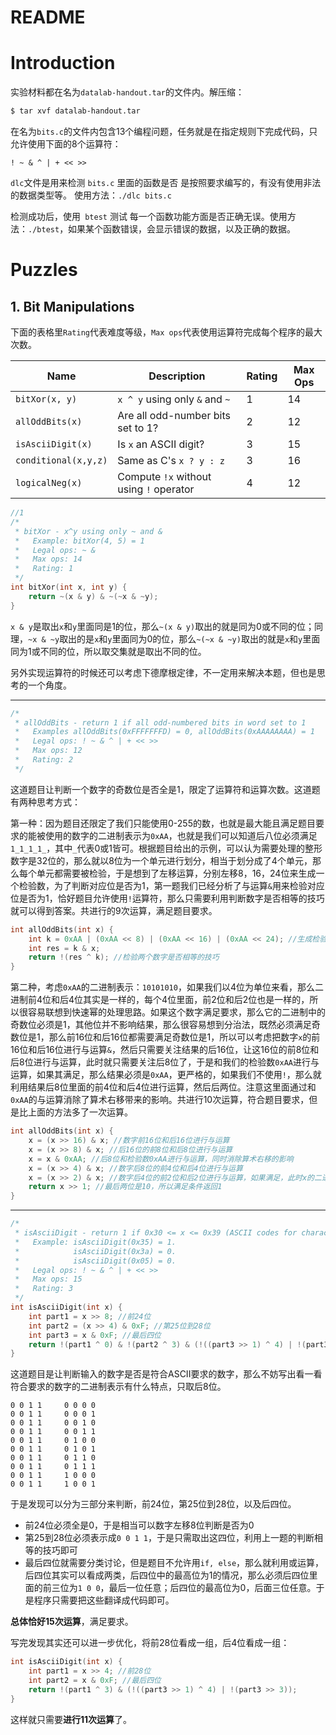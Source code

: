 # README

# Introduction

实验材料都在名为`datalab-handout.tar`的文件内。解压缩：

```bash
$ tar xvf datalab-handout.tar
```

在名为`bits.c`的文件内包含13个编程问题，任务就是在指定规则下完成代码，只允许使用下面的8个运算符：

```
! ~ & ^ | + << >>
```

`dlc`文件是用来检测 `bits.c` 里面的函数是否  是按照要求编写的，有没有使用非法的数据类型等。 使用方法：`./dlc bits.c`

检测成功后，使用` btest` 测试 每一个函数功能方面是否正确无误。使用方法：`./btest`，如果某个函数错误，会显示错误的数据，以及正确的数据。

# Puzzles

## 1. Bit Manipulations

下面的表格里`Rating`代表难度等级，`Max ops`代表使用运算符完成每个程序的最大次数。

| Name                 | Description                             | Rating | Max Ops |
| -------------------- | --------------------------------------- | ------ | ------- |
| `bitXor(x, y)`       | `x ^ y` using only `&` and `~`          | 1      | 14      |
| `allOddBits(x)`      | Are all odd-number bits set to 1?       | 2      | 12      |
| `isAsciiDigit(x)`    | Is `x` an ASCII digit?                  | 3      | 15      |
| `conditional(x,y,z)` | Same as C's `x ? y : z`                 | 3      | 16      |
| `logicalNeg(x)`      | Compute `!x` without using `!` operator | 4      | 12      |

```c
//1
/* 
 * bitXor - x^y using only ~ and & 
 *   Example: bitXor(4, 5) = 1
 *   Legal ops: ~ &
 *   Max ops: 14
 *   Rating: 1
 */
int bitXor(int x, int y) {
  	return ~(x & y) & ~(~x & ~y);
}
```

`x & y`是取出`x`和`y`里面同是1的位，那么`~(x & y)`取出的就是同为0或不同的位；同理，`~x & ~y`取出的是`x`和`y`里面同为0的位，那么`~(~x & ~y)`取出的就是`x`和`y`里面同为1或不同的位，所以取交集就是取出不同的位。

另外实现运算符的时候还可以考虑下德摩根定律，不一定用来解决本题，但也是思考的一个角度。

----

```c++
/* 
 * allOddBits - return 1 if all odd-numbered bits in word set to 1
 *   Examples allOddBits(0xFFFFFFFD) = 0, allOddBits(0xAAAAAAAA) = 1
 *   Legal ops: ! ~ & ^ | + << >>
 *   Max ops: 12
 *   Rating: 2
 */
```

这道题目让判断一个数字的奇数位是否全是1，限定了运算符和运算次数。这道题有两种思考方式：

第一种：因为题目还限定了我们只能使用0-255的数，也就是最大能且满足题目要求的能被使用的数字的二进制表示为`0xAA`，也就是我们可以知道后八位必须满足`1_1_1_1_`，其中`_`代表0或1皆可。根据题目给出的示例，可以认为需要处理的整形数字是32位的，那么就以8位为一个单元进行划分，相当于划分成了4个单元，那么每个单元都需要被检验，于是想到了左移运算，分别左移8，16，24位来生成一个检验数，为了判断对应位是否为1，第一题我们已经分析了与运算`&`用来检验对应位是否为1，恰好题目允许使用`!`运算符，那么只需要利用判断数字是否相等的技巧就可以得到答案。共进行的9次运算，满足题目要求。

```c
int allOddBits(int x) {
    int k = 0xAA | (0xAA << 8) | (0xAA << 16) | (0xAA << 24); //生成检验数，|可以被+代替
    int res = k & x;
    return !(res ^ k); //检验两个数字是否相等的技巧
}
```

第二种，考虑`0xAA`的二进制表示：`10101010`，如果我们以4位为单位来看，那么二进制前4位和后4位其实是一样的，每个4位里面，前2位和后2位也是一样的，所以很容易联想到快速幂的处理思路。如果这个数字满足要求，那么它的二进制中的奇数位必须是1，其他位并不影响结果，那么很容易想到分治法，既然必须满足奇数位是1，那么前16位和后16位都需要满足奇数位是1，所以可以考虑把数字`x`的前16位和后16位进行与运算`&`，然后只需要关注结果的后16位，让这16位的前8位和后8位进行与运算，此时就只需要关注后8位了，于是和我们的检验数`0xAA`进行与运算，如果其满足，那么结果必须是`0xAA`，更严格的，如果我们不使用`!`，那么就利用结果后8位里面的前4位和后4位进行运算，然后后两位。注意这里面通过和`0xAA`的与运算消除了算术右移带来的影响。共进行10次运算，符合题目要求，但是比上面的方法多了一次运算。

```c
int allOddBits(int x) {
    x = (x >> 16) & x; //数字前16位和后16位进行与运算
    x = (x >> 8) & x; //后16位的前8位和后8位进行与运算
    x = x & 0xAA; //后8位和检验数0xAA进行与运算，同时消除算术右移的影响
    x = (x >> 4) & x; //数字后8位的前4位和后4位进行与运算
    x = (x >> 2) & x; //数字后4位的前2位和后2位进行与运算，如果满足，此时x的二进制为表示为00...0010
    return x >> 1; //最后两位是10，所以满足条件返回1
}
```

-----

```c
/* 
 * isAsciiDigit - return 1 if 0x30 <= x <= 0x39 (ASCII codes for characters '0' to '9')
 *   Example: isAsciiDigit(0x35) = 1.
 *            isAsciiDigit(0x3a) = 0.
 *            isAsciiDigit(0x05) = 0.
 *   Legal ops: ! ~ & ^ | + << >>
 *   Max ops: 15
 *   Rating: 3
 */
int isAsciiDigit(int x) {
    int part1 = x >> 8; //前24位
    int part2 = (x >> 4) & 0xF; //第25位到28位
    int part3 = x & 0xF; //最后四位
    return !(part1 ^ 0) & !(part2 ^ 3) & (!((part3 >> 1) ^ 4) | !(part3 >> 3));
}
```

这道题目是让判断输入的数字是否是符合ASCII要求的数字，那么不妨写出看一看符合要求的数字的二进制表示有什么特点，只取后8位。

```
0 0 1 1		0 0 0 0
0 0 1 1		0 0 0 1
0 0 1 1		0 0 1 0
0 0 1 1		0 0 1 1
0 0 1 1		0 1 0 0
0 0 1 1		0 1 0 1
0 0 1 1		0 1 1 0
0 0 1 1		0 1 1 1
0 0 1 1		1 0 0 0
0 0 1 1		1 0 0 1
```

于是发现可以分为三部分来判断，前24位，第25位到28位，以及后四位。

* 前24位必须全是0，于是相当可以数字左移8位判断是否为0
* 第25到28位必须表示成`0 0 1 1`，于是只需取出这四位，利用上一题的判断相等的技巧即可
* 最后四位就需要分类讨论，但是题目不允许用`if, else`，那么就利用或运算，后四位其实可以看成两类，后四位中的最高位为1的情况，那么必须后四位里面的前三位为`1 0 0`，最后一位任意；后四位的最高位为0，后面三位任意。于是程序只需要把这些翻译成代码即可。

**总体恰好15次运算**，满足要求。

写完发现其实还可以进一步优化，将前28位看成一组，后4位看成一组：

```c
int isAsciiDigit(int x) {
    int part1 = x >> 4; //前28位
    int part2 = x & 0xF; //最后四位
    return !(part1 ^ 3) & (!((part3 >> 1) ^ 4) | !(part3 >> 3));
}
```

这样就只需要**进行11次运算**了。






















